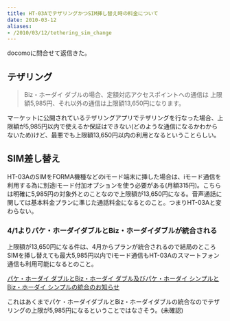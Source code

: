 ```yaml
---
title: HT-03AでテザリングかつSIM挿し替え時の料金について
date: 2010-03-12
aliases:
- /2010/03/12/tethering_sim_change
---
```

docomoに問合せて返信きた。

<h2>テザリング</h2>
<blockquote>
Biz・ホーダイ ダブルの場合、定額対応アクセスポイントへの通信は
上限額5,985円、それ以外の通信は上限額13,650円になります。
</blockquote>
マーケットに公開されているテザリングアプリでテザリングを行なった場合、上限額が5,985円以内で使えるか保証はできない(どのような通信になるかわからないため)けど、最悪でも上限額13,650円以内の利用となるということらしい。

<h2>SIM差し替え</h2>
HT-03AのSIMをFORMA機種などのiモード端末に挿した場合は、iモード通信を利用する為に別途iモード付加オプションを使う必要がある(月額315円)。こちらは明確に5,985円の対象外とのことなので上限額が13,650円になる。音声通話に関しては基本料金プランに準じた通話料金になるとのこと。つまりHT-03Aと変わらない。

<h3>4/1よりパケ・ホーダイダブルとBiz・ホーダイダブルが統合される</h3>
上限額が13,650円になる件は、4月からプランが統合されるので結局のところSIMを挿し替えても最大5,985円以内でiモード通信もHT-03Aのスマートフォン通信も利用可能になるとのこと。

<a href='http://www.nttdocomo.co.jp/info/notice/page/100121_00_m.html?ref=gp_top' target='_blank'>パケ・ホーダイ ダブルとBiz・ホーダイ ダブル及びパケ・ホーダイ シンプルとBiz・ホーダイ シンプルの統合のお知らせ</a>

これはあくまでパケ・ホーダイダブルとBiz・ホーダイダブルの統合なのでテザリングの上限が5,985円になるということではなさそう。(未確認)